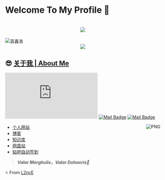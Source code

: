
# Welcome To My Profile 👋

<h1 align="center">
  <a href="https://lanlance.cn/">
    <img src="https://readme-typing-svg.herokuapp.com?font=EB+Garamond&size=27&color=1662B5&center=true&vCenter=true&lines=fmt.Printf(%22Hello%2C+World%22);%E5%97%A8%E5%91%80%EF%BC%8C%E4%BD%A0%E6%9D%A5%E8%BE%A3%EF%BC%81%F0%9F%92%95">
  </a>
</h1>

<img src="https://user-images.githubusercontent.com/104130938/190409698-06dafee9-aec2-43df-8226-8351c331447d.jpg" alt="袁鑫浩" style="max-width: 100%;">

<div align="center"> <img src="https://activity-graph.herokuapp.com/graph?username=L2ncE&theme=minimal" /> </div>

## 😎 [关于我 | About Me](https://lanlance.cn/about)

[![Mail Badge](https://img.shields.io/badge/-生活邮箱（不怎么会回复）-c14438?style=flat&logo=Gmail&logoColor=white&link=mailto:llance_24@foxmail.com)](mailto:llance_24@foxmail.com)
[![Mail Badge](https://img.shields.io/badge/-工作邮箱（有事找这个）-c14438?style=flat&logo=Gmail&logoColor=white&link=mailto:yuanxinhao@lanlance.cn)](mailto:yuanxinhao@lanlance.cn)
[![Mail Badge](https://img.shields.io/badge/-勤奋蜂专用（学第学妹找这个）-c14438?style=flat&logo=Gmail&logoColor=white&link=mailto:yuanxinhao@gocybee.team)](mailto:yuanxinhao@gocybee.team)

<img align="right" alt="PNG" src="https://github-readme-stats.vercel.app/api?username=L2ncE&show_icons=true&theme=default_repocard" />

- [个人网站](https://lanlance.cn/)
- [博客](https://lanlance.cn/blog/)
- [知识库](https://gists.lanlance.cn/)
- [网盘站](https://pan.lanlance.cn/)
- [贴吧自动签到](https://tieba.lanlance.cn/)

> ***Valar Morghulis，Valar Dohaeris🤞***

⭐️ From [L2ncE](https://github.com/L2ncE)

